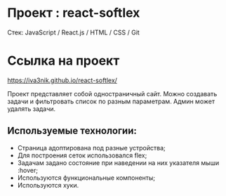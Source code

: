 # Проект : react-softlex

Cтек: JavaScript / React.js / HTML / CSS / Git

# Ссылка на проект

https://iva3nik.github.io/react-softlex/

Проект представляет собой одностраничный сайт. Можно создавать задачи и фильтровать список по разным параметрам. Админ может удалять задачи.

## **Используемые технологии:**

- Страница адоптирована под разные устройства;
- Для построения сеток использовался flex;
- Задачам задано состояние при наведении на них указателя мыши :hover;
- Используются функциональные компоненты;
- Используются хуки.
